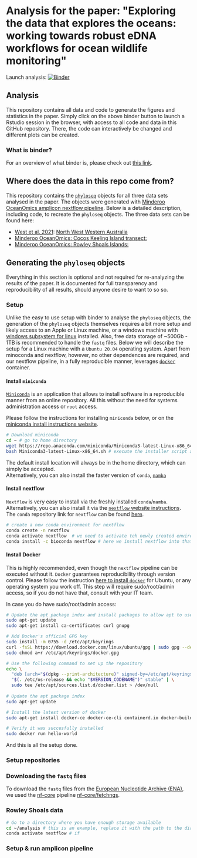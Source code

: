 # Analysis for the paper: "Exploring the data that explores the oceans: working towards robust eDNA workflows for ocean wildlife monitoring"
  

Launch analysis: [![Binder](https://mybinder.org/badge_logo.svg)](https://mybinder.org/v2/gh/MinderooFoundation/OceanOmics-amplicon-paper-analysis/HEAD?urlpath=rstudio)

## Analysis
This repository contains all data and code to generate the figures and statistics in the paper. Simply click on the above binder button to launch a Rstudio session in the browser, with access to all code and data in this GitHub repository. There, the code can interactively be changed and different plots can be created.

### What is binder?
For an overview of what binder is, please check out [this link](https://mybinder.org/).  

## Where does the data in this repo come from?
This repository contains the [`phyloseq`](https://joey711.github.io/phyloseq/index.html) objects for all three data sets analysed in the paper. The objects were generated with [Minderoo OceanOmics amplicon nextflow pipeline](https://github.com/MinderooFoundation/OceanOmics-amplicon-nf). Below is a detailed description, including code, to recreate the `phyloseq` objects.
The three data sets can be found here:  

- [West et al. 2021](https://doi.org/10.1111/ddi.13228): [North West Western Australia](https://datadryad.org/stash/dataset/doi:10.5061/dryad.8kprr4xmm)   
- [Minderoo OceanOmics: Cocos Keeling Island transect:](https://www.ebi.ac.uk/ena/browser/view/PRJEB63982)  
- [Minderoo OceanOmics: Rowley Shoals Islands:](https://www.ebi.ac.uk/ena/browser/view/PRJNA930913)  

## Generating the `phyloseq` objects

Everything in this section is optional and not required for re-analyzing the results of the paper. It is documented for full transparency and reproducibility of all results, should anyone desire to want to so so.

### Setup
Unlike the easy to use setup with binder to analyse the `phyloseq` objects, the generation of the `phyloseq` objects themselves requires a bit more setup and likely access to an Apple or Linux machine, or a windows machine with [windows subsystem for linux](https://learn.microsoft.com/en-us/windows/wsl/install) installed. Also, free data storage of ~500Gb - 1TB is recommended to handle the `fastq` files. Below we will describe the setup for a Linux machine with a `Ubuntu 20.04` operating system. Apart from minoconda and nextflow, however, no other dependences are required, and our nextflow pipeline, in a fully reproducible manner, leverages [`docker`](https://www.docker.com/resources/what-container/#:~:text=A%20Docker%20container%20image%20is,tools%2C%20system%20libraries%20and%20settings.) container.

#### Install `miniconda`  
[`Miniconda`](https://docs.conda.io/en/latest/miniconda.html) is an application that allows to install software in a reproducible manner from an online repository. All this without the need for systems administration access or `root` access.  

Please follow the instructions for installing `miniconda` below, or on the [miniconda install instructions website](https://docs.conda.io/en/latest/miniconda-install.html).  

```zsh
# Download miniconda
cd ~ # go to home directory
wget https://repo.anaconda.com/miniconda/Miniconda3-latest-Linux-x86_64.sh # download miniconda installer 
bash Miniconda3-latest-Linux-x86_64.sh # execute the installer script and follow all instructions, including accepting the terms
```

The default install location will always be in the home directory, which can simply be accepted.  
Alternatively, you can also install the faster version of `conda`, [`mamba`](https://mamba.readthedocs.io/en/latest/mamba-installation.html#mamba-install)

#### Install nextflow  
`Nextflow` is very easy to install via the freshly installed `conda`/`mamba`. Alternatively, you can also install it via the [`nextflow` website instructions](https://www.nextflow.io/). The `conda` repository link for `nextflow` can be found [here](https://anaconda.org/bioconda/nextflow).

```zsh
# create a new conda environment for nextflow
conda create -n nextflow
conda activate nextflow  # we need to activate teh newly created environment, as per screen instruction
conda install -c bioconda nextflow # here we install nextflow into that environment, as per the instructions here https://anaconda.org/bioconda/nextflow
```

#### Install Docker  

This is highly recommended, even though the `nextflow` pipeline can be executed without it. `Docker` guarantees reproducibility through version control. 
Please follow the instruction [here to install `docker`](https://docs.docker.com/engine/install/ubuntu/) for Ubuntu, or any operating system you work off. This step will require sudo/root/admin access, so if you do not have that, consult with your IT team.  

In case you do have sudo/root/admin access:  
```zsh
# Update the apt package index and install packages to allow apt to use a repository over HTTPS
sudo apt-get update
sudo apt-get install ca-certificates curl gnupg

# Add Docker's official GPG key
sudo install -m 0755 -d /etc/apt/keyrings
curl -fsSL https://download.docker.com/linux/ubuntu/gpg | sudo gpg --dearmor -o /etc/apt/keyrings/docker.gpg
sudo chmod a+r /etc/apt/keyrings/docker.gpg

# Use the following command to set up the repository
echo \
  "deb [arch="$(dpkg --print-architecture)" signed-by=/etc/apt/keyrings/docker.gpg] https://download.docker.com/linux/ubuntu \
  "$(. /etc/os-release && echo "$VERSION_CODENAME")" stable" | \
  sudo tee /etc/apt/sources.list.d/docker.list > /dev/null
  
# Update the apt package index
sudo apt-get update

# Install the latest version of docker
sudo apt-get install docker-ce docker-ce-cli containerd.io docker-buildx-plugin docker-compose-plugin

# Verify it was succesfully installed
sudo docker run hello-world
```

And this is all the setup done.  

### Setup repositories

### Downloading the `fastq` files
To download the `fastq` files from the [European Nucleotide Archive (ENA)](https://www.ebi.ac.uk/ena/browser/), we used the [nf-core](https://nf-co.re/) pipeline [nf-core/fetchngs](https://nf-co.re/fetchngs/1.10.0).

### Rowley Shoals data
```zsh
# Go to a directory where you have enough storage available
cd ~/analysis # this is an example, replace it with the path to the directory you want to place the files and analyse them
conda activate nextflow # if 
```

### Setup & run amplicon pipeline
